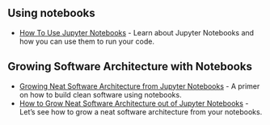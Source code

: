 ## Using notebooks

- [How To Use Jupyter Notebooks](https://www.codecademy.com/articles/how-to-use-jupyter-notebooks) - Learn about Jupyter Notebooks and how you can use them to run your code.

## Growing Software Architecture with Notebooks

- [Growing Neat Software Architecture from Jupyter Notebooks](https://www.youtube.com/watch?v=K4QN27IKr0g) - A primer on how to build clean software using notebooks.
- [How to Grow Neat Software Architecture out of Jupyter Notebooks](https://github.com/guillaume-chevalier/How-to-Grow-Neat-Software-Architecture-out-of-Jupyter-Notebooks) - Let’s see how to grow a neat software architecture from your notebooks.
